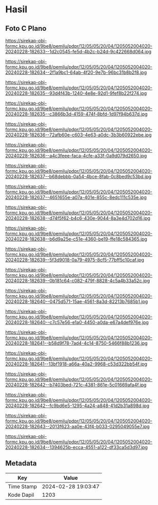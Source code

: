 # Hasil

## Foto C Plano

https://sirekap-obj-formc.kpu.go.id/9be8/pemilu/pdpr/12/05/05/20/04/1205052004020-20240228-182633--1d2c0545-fe5d-4b2c-b24d-9c422668d064.jpg

https://sirekap-obj-formc.kpu.go.id/9be8/pemilu/pdpr/12/05/05/20/04/1205052004020-20240228-182634--2f1a9bc1-64ab-4f20-9e7b-96bc31b8b2f8.jpg

https://sirekap-obj-formc.kpu.go.id/9be8/pemilu/pdpr/12/05/05/20/04/1205052004020-20240228-182635--93d4f43b-1240-4e8e-92d1-9fef8b22f274.jpg

https://sirekap-obj-formc.kpu.go.id/9be8/pemilu/pdpr/12/05/05/20/04/1205052004020-20240228-182635--c3866b3d-4159-474f-8bfd-1d97f94b637d.jpg

https://sirekap-obj-formc.kpu.go.id/9be8/pemilu/pdpr/12/05/05/20/04/1205052004020-20240228-182636--72afb60e-c603-4e63-a0dc-3b3b60922ebe.jpg

https://sirekap-obj-formc.kpu.go.id/9be8/pemilu/pdpr/12/05/05/20/04/1205052004020-20240228-182636--a4c3feee-faca-4cfe-a33f-0a9d079d2650.jpg

https://sirekap-obj-formc.kpu.go.id/9be8/pemilu/pdpr/12/05/05/20/04/1205052004020-20240228-182637--b68debbb-0a54-4bce-8fab-0c8bed9c53bd.jpg

https://sirekap-obj-formc.kpu.go.id/9be8/pemilu/pdpr/12/05/05/20/04/1205052004020-20240228-182637--4651655e-a07a-401e-855c-8edc111c535e.jpg

https://sirekap-obj-formc.kpu.go.id/9be8/pemilu/pdpr/12/05/05/20/04/1205052004020-20240228-182638--d74f5f62-b4c6-430e-9044-8a3e4d702d16.jpg

https://sirekap-obj-formc.kpu.go.id/9be8/pemilu/pdpr/12/05/05/20/04/1205052004020-20240228-182638--b6d9a25e-c51e-4360-be19-ffe18c584365.jpg

https://sirekap-obj-formc.kpu.go.id/9be8/pemilu/pdpr/12/05/05/20/04/1205052004020-20240228-182639--5f3d9018-0a79-4975-8cf5-77bff5c10caf.jpg

https://sirekap-obj-formc.kpu.go.id/9be8/pemilu/pdpr/12/05/05/20/04/1205052004020-20240228-182639--0b181c64-c082-479f-8828-4c5a4b33a52c.jpg

https://sirekap-obj-formc.kpu.go.id/9be8/pemilu/pdpr/12/05/05/20/04/1205052004020-20240228-182640--0475d571-15ae-4561-8a3d-82213b7685b1.jpg

https://sirekap-obj-formc.kpu.go.id/9be8/pemilu/pdpr/12/05/05/20/04/1205052004020-20240228-182640--c7c57e56-e1a0-4450-a0da-e67a4def976e.jpg

https://sirekap-obj-formc.kpu.go.id/9be8/pemilu/pdpr/12/05/05/20/04/1205052004020-20240228-182641--b58d9f78-7ad4-4c14-8750-5466f88b1236.jpg

https://sirekap-obj-formc.kpu.go.id/9be8/pemilu/pdpr/12/05/05/20/04/1205052004020-20240228-182641--13bf1918-a66a-40a2-9968-c53d322bb54f.jpg

https://sirekap-obj-formc.kpu.go.id/9be8/pemilu/pdpr/12/05/05/20/04/1205052004020-20240228-182642--b7403bed-721c-4381-861e-5c01669afa4f.jpg

https://sirekap-obj-formc.kpu.go.id/9be8/pemilu/pdpr/12/05/05/20/04/1205052004020-20240228-182642--fc9bd6e5-1295-4a24-a848-41d2b31a898d.jpg

https://sirekap-obj-formc.kpu.go.id/9be8/pemilu/pdpr/12/05/05/20/04/1205052004020-20240228-182643--2013f623-aa0e-43f4-b033-0295049055e7.jpg

https://sirekap-obj-formc.kpu.go.id/9be8/pemilu/pdpr/12/05/05/20/04/1205052004020-20240228-182634--1394625b-ecca-4551-a122-df33ca5d3d97.jpg


## Metadata

| Key        | Value               |
| ---------- | ------------------- |
| Time Stamp | 2024-02-28 19:03:47 |
| Kode Dapil | 1203                |



